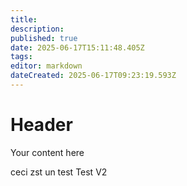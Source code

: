 ```yaml
---
title:  
description: 
published: true
date: 2025-06-17T15:11:48.405Z
tags: 
editor: markdown
dateCreated: 2025-06-17T09:23:19.593Z
---
```



# Header
Your content here

ceci zst un test
Test V2

